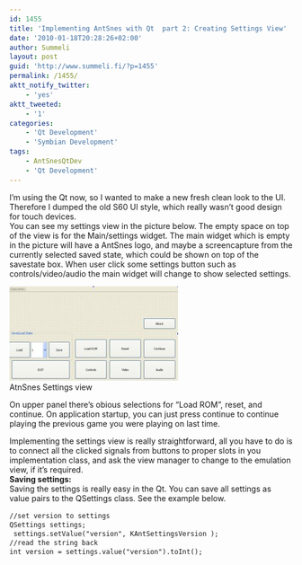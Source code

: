 ```yaml
---
id: 1455
title: 'Implementing AntSnes with Qt  part 2: Creating Settings View'
date: '2010-01-18T20:28:26+02:00'
author: Summeli
layout: post
guid: 'http://www.summeli.fi/?p=1455'
permalink: /1455/
aktt_notify_twitter:
    - 'yes'
aktt_tweeted:
    - '1'
categories:
    - 'Qt Development'
    - 'Symbian Development'
tags:
    - AntSnesQtDev
    - 'Qt Development'
---
```


I’m using the Qt now, so I wanted to make a new fresh clean look to the UI. Therefore I dumped the old S60 UI style, which really wasn’t good design for touch devices.  
You can see my settings view in the picture below. The empty space on top of the view is for the Main/settings widget. The main widget which is empty in the picture will have a AntSnes logo, and maybe a screencapture from the currently selected saved state, which could be shown on top of the savestate box. When user click some settings button such as controls/video/audio the main widget will change to show selected settings.

[![AntSnes settings view](/wp-content/uploads/2010/01/antsnes_settings-300x168.jpg "antsnes_settings")](/wp-content/uploads/2010/01/antsnes_settings.jpg)   
AtnSnes Settings view

On upper panel there’s obious selections for “Load ROM”, reset, and continue. On application startup, you can just press continue to continue playing the previous game you were playing on last time.  
  
Implementing the settings view is really straightforward, all you have to do is to connect all the clicked signals from buttons to proper slots in you implementation class, and ask the view manager to change to the emulation view, if it’s required.  
**Saving settings:**  
Saving the settings is really easy in the Qt. You can save all settings as value pairs to the QSettings class. See the example below. 

```
//set version to settings
QSettings settings;
 settings.setValue("version", KAntSettingsVersion );
//read the string back
int version = settings.value("version").toInt();
```